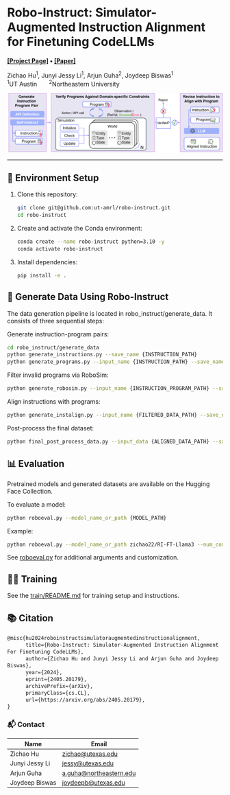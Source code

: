 # Robo-Instruct: Simulator-Augmented Instruction Alignment for Finetuning CodeLLMs

**[[Project Page]](https://amrl.cs.utexas.edu/robo-instruct/) • [[Paper]](https://arxiv.org/abs/2405.20179)**

Zichao Hu<sup>1</sup>, Junyi Jessy Li<sup>1</sup>, Arjun Guha<sup>2</sup>, Joydeep Biswas<sup>1</sup>  
<sup>1</sup>UT Austin  <sup>2</sup>Northeastern University

<p align="center">
  <img src="docs/assets/images/main_figure_wo_results.png" alt="Robo-Instruct Framework" width="600"/>
</p>

---

## 🚀 Environment Setup

1. Clone this repository:
   ```bash
   git clone git@github.com:ut-amrl/robo-instruct.git
   cd robo-instruct
   ```

2. Create and activate the Conda environment:
    ```bash
    conda create --name robo-instruct python=3.10 -y
    conda activate robo-instruct
    ```

3. Install dependencies:
    ```bash
    pip install -e .
    ```

## 🧠 Generate Data Using Robo-Instruct
The data generation pipeline is located in robo_instruct/generate_data. It consists of three sequential steps:

Generate instruction-program pairs:
```bash
cd robo_instruct/generate_data
python generate_instructions.py --save_name {INSTRUCTION_PATH}
python generate_programs.py --input_name {INSTRUCTION_PATH} --save_name {INSTRUCTION_PROGRAM_PATH}
 ```

Filter invalid programs via RoboSim:
```bash
python generate_robosim.py --input_name {INSTRUCTION_PROGRAM_PATH} --save_name {FILTERED_DATA_PATH}
```

Align instructions with programs:
```bash
python generate_instalign.py --input_name {FILTERED_DATA_PATH} --save_name {ALIGNED_DATA_PATH}
```

Post-process the final dataset:
```bash
python final_post_process_data.py --input_data {ALIGNED_DATA_PATH} --save_data {ROBO_INSTRUCT_DATA_PATH}
```

## 📊 Evaluation
Pretrained models and generated datasets are available on the Hugging Face Collection.

To evaluate a model:

```bash
python roboeval.py --model_name_or_path {MODEL_PATH}
```

Example:

```bash
python roboeval.py --model_name_or_path zichao22/RI-FT-Llama3 --num_completions 1 --temperature 0
```

See [roboeval.py](roboeval.py) for additional arguments and customization.

## 🏋️‍♀️ Training
See the [train/README.md](train/README.md) for training setup and instructions.

## 📚 Citation
```
@misc{hu2024roboinstructsimulatoraugmentedinstructionalignment,
      title={Robo-Instruct: Simulator-Augmented Instruction Alignment For Finetuning CodeLLMs}, 
      author={Zichao Hu and Junyi Jessy Li and Arjun Guha and Joydeep Biswas},
      year={2024},
      eprint={2405.20179},
      archivePrefix={arXiv},
      primaryClass={cs.CL},
      url={https://arxiv.org/abs/2405.20179}, 
}
```


### 📬 Contact

| Name             | Email                                 |
|------------------|---------------------------------------|
| Zichao Hu        | [zichao@utexas.edu](mailto:zichao@utexas.edu)        |
| Junyi Jessy Li   | [jessy@utexas.edu](mailto:jessy@utexas.edu)          |
| Arjun Guha       | [a.guha@northeastern.edu](mailto:a.guha@northeastern.edu) |
| Joydeep Biswas   | [joydeepb@utexas.edu](mailto:joydeepb@utexas.edu)    |